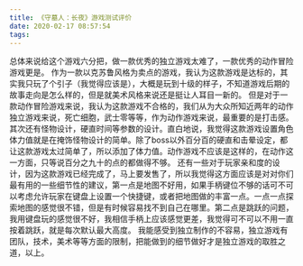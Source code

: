 ```yaml
---
title: 《守墓人：长夜》游戏测试评价
date: 2020-02-17 08:57:54
tags:
---
```


总体来说给这个游戏六分把，做一款优秀的独立游戏太难了，一款优秀的动作冒险游戏更是。
作为一款以克苏鲁风格为卖点的游戏，我认为这款游戏是达标的，其实我只玩了个引子（我觉得应该是），大概是玩到十级的样子，不知道游戏后期的故事走向是怎么样的，但是就美术风格来说还是挺让人耳目一新的。
但是对于一款动作冒险游戏来说，我认为这款游戏不合格的，我们从为大众所知近两年的动作独立游戏来说，死亡细胞，武士零等等，作为动作游戏来说，最重要的是打击感。其次还有怪物设计，硬直时间等参数的设计。直白地说，我觉得这款游戏设置角色体力值就是在掩饰怪物设计的简单。除了boss以外百分百的硬直和击晕设定，都让这款游戏太过简单了，所以添加了体力值。动作游戏不应该是这样的，在动作这一方面，只等说百分之九十的点的都做得不够。
还有一些对于玩家亲和度的设计，因为这款游戏已经完成了，马上要发售了，所以我觉得这方面应该是对对你们最有用的一些细节性的建议，第一点是地图不好用，如果手柄键位不够的话可不可以考虑允许玩家在键盘上设置一个快捷键，或者把地图做的丰富一点。一点一点探索地图的感觉很不错，但是有时候容易找不到自己在哪里。第二点是跳跃的问题，我用键盘玩的感觉很不好，我相信手柄上应该感觉更差，我觉得可不可以不用一直按着跳跃，就是每次默认最大高度。
我能感受到独立制作的不容易，独立游戏有团队，技术，美术等等方面的限制，把能做到的细节做好才是独立游戏的取胜之道，以上。
